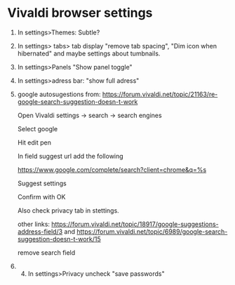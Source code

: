 # Vivaldi browser settings

1. In settings>Themes: Subtle?

2. In settings> tabs> tab display  "remove tab spacing", "Dim icon when hibernated" and maybe settings about tumbnails.

3. In settings>Panels "Show panel toggle"
    
4. In settings>adress bar: "show full adress"

5. google autosugestions from: https://forum.vivaldi.net/topic/21163/re-google-search-suggestion-doesn-t-work

    Open Vivaldi settings → search → search engines
    
    Select google
    
    Hit edit pen
    
    In field suggest url add the following
    
    https://www.google.com/complete/search?client=chrome&q=%s
    
    Suggest settings
    
    Confirm with OK
    
    Also check privacy tab in stettings.
    
    other links: https://forum.vivaldi.net/topic/18917/google-suggestions-address-field/3  and  https://forum.vivaldi.net/topic/6989/google-search-suggestion-doesn-t-work/15
    
    remove search field
    
 6. 4. In settings>Privacy uncheck "save passwords"
